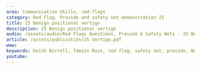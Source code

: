 ```yaml
---
area: Communication Skills, red-flags
category: Red Flag, Provide and safety net demonstration 25
title: 25 Benign positional vertigo
description: 25 Benign positional vertigo
audio: /assets/audio/Red Flags Questions, Provide & Safety Nets - 25 Benign positional vertigo - MQ.mp3
article: /assets/publication/25 Vertigo.pdf
www: 
keywords: Keith Birrell, Tamzin Ross, red flag, safety net, provide, Benign, positional, vertigo
youtube: 
--- 
```

